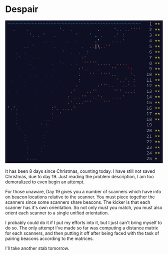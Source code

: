 # Despair

![Sadness.](/assets/adventofcode2021-47stars.png)

It has been 8 days since Christmas, counting today. I have still not saved Christmas, due to day 19. Just reading the problem description, I am too demoralized to even begin an attempt.

For those unaware, Day 19 gives you a number of scanners which have info on beacon locations relative to the scanner. You must piece together the scanners since some scanners share beacons. The kicker is that each scanner has it's own orientation. So not only must you match, you must also orient each scanner to a single unified orientation.

I probably could do it if I put my efforts into it, but I just can't bring myself to do so. The only attempt I've made so far was computing a distance matrix for each scanners, and then putting it off after being faced with the task of pairing beacons according to the matrices.

I'll take another stab tomorrow.
